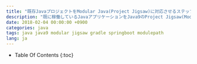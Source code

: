 ```yaml
---
title: "既存JavaプロジェクトをModular Java(Project Jigsaw)に対応させるステップ"
description: "既に稼働しているJavaアプリケーションをJava9のProject Jigsaw(Modular Java)に適用させるためのステップをまとめました"
date: 2018-02-04 00:00:00 +0900
categories: java
tags: java java9 modular jigsaw gradle springboot modulepath
lang: ja
---
```


* Table Of Contents
{:toc}


